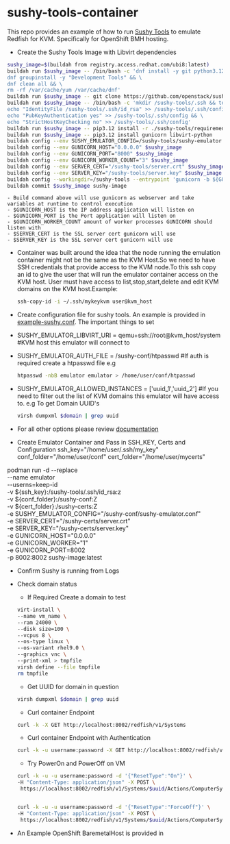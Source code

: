 # sushy-tools-container


This repo provides an example of how to run [Sushy Tools](https://opendev.org/openstack/sushy-tools) to emulate Redfish for KVM. Specifically for OpenShift BMH hosting.

- Create the Sushy Tools Image with Libvirt dependencies
```bash
sushy_image=$(buildah from registry.access.redhat.com/ubi8:latest)
buildah run $sushy_image -- /bin/bash -c 'dnf install -y git python3.12 python3.12-pip openssh-clients python3-pyOpenSSL pkgconfig python3.12-devel libvirt-devel libvirt-daemon-kvm libvirt-client virt-install && \
dnf groupinstall -y "Development Tools" && \
dnf clean all && \
rm -rf /var/cache/yum /var/cache/dnf'
buildah run $sushy_image -- git clone https://github.com/openstack/sushy-tools.git
buildah run $sushy_image -- /bin/bash -c 'mkdir /sushy-tools/.ssh && touch /sushy-tools/.ssh/config && \
echo "IdentityFile /sushy-tools/.ssh/id_rsa" >> /sushy-tools/.ssh/config && \
echo "PubKeyAuthentication yes" >> /sushy-tools/.ssh/config && \
echo "StrictHostKeyChecking no" >> /sushy-tools/.ssh/config'
buildah run $sushy_image -- pip3.12 install -r ./sushy-tools/requirements.txt
buildah run $sushy_image -- pip3.12 install gunicorn libvirt-python
buildah config --env SUSHY_EMULATOR_CONFIG=/sushy-tools/sushy-emulator.conf $sushy_image
buildah config --env GUNICORN_HOST="0.0.0.0" $sushy_image
buildah config --env GUNICORN_PORT="8000" $sushy_image
buildah config --env GUNICORN_WORKER_COUNT="3" $sushy_image
buildah config --env SERVER_CERT="/sushy-tools/server.crt" $sushy_image
buildah config --env SERVER_KEY="/sushy-tools/server.key" $sushy_image
buildah config --workingdir=/sushy-tools --entrypoint 'gunicorn -b ${GUNICORN_HOST}:${GUNICORN_PORT} --certfile=${SERVER_CERT} --keyfile=${SERVER_KEY} --workers=${GUNICORN_WORKER_COUNT} --log-level debug "sushy_tools.emulator.main:app"' $sushy_image
buildah commit $sushy_image sushy-image
```
    - Build command above will use gunicorn as webserver and take variables at runtime to control execution
    - $GUNICORN_HOST is the IP address application will listen on
    - $GUNICORN_PORT is the Port application will listen on
    - $GUNICORN_WORKER_COUNT amount of worker processes GUNICORN should listen with
    - $SERVER_CERT is the SSL server cert gunicorn will use
    - $SERVER_KEY is the SSL server cert gunicorn will use

- Container was built around the idea that the node running the emulation container might not be the same as the KVM Host.So we need to have SSH credentials that provide access to the KVM node.To this ssh copy an id to give the user that will run the emulator container access on the KVM host. User must have access to list,stop,start,delete and edit KVM domains on the KVM host.Example:

    ```bash
    ssh-copy-id -i ~/.ssh/mykeykvm user@kvm_host
    ```

- Create configuration file for sushy tools. An example is provided in [example-sushy.conf](./example-sushy.conf).
The important things to set
- SUSHY_EMULATOR_LIBVIRT_URI = qemu+ssh://root@kvm_host/system  #KVM host this emulator will connect to
- SUSHY_EMULATOR_AUTH_FILE = /sushy-conf/htpasswd #If auth is required create a htpasswd file
  e.g 
  ```bash
  htpasswd -nbB emulator emulator > /home/user/conf/htpasswd
  ```
- SUSHY_EMULATOR_ALLOWED_INSTANCES = ['uuid_1','uuid_2'] #If you need to filter out the list of KVM domains this emulator will have access to.
  e.g To get Domain UUID's
  ```bash
  virsh dumpxml $domain | grep uuid
  ```

- For all other options please review [documentation](https://docs.openstack.org/sushy-tools/latest/user/dynamic-emulator.html)
    
- Create Emulator Container and Pass in SSH_KEY, Certs and Configuration
ssh_key="/home/user/.ssh/my_key"
conf_folder="/home/user/conf"
cert_folder="/home/user/mycerts"

podman run -d --replace \
--name emulator \
--userns=keep-id \
-v ${ssh_key}:/sushy-tools/.ssh/id_rsa:z \
-v ${conf_folder}:/sushy-conf:Z \
-v ${cert_folder}:/sushy-certs:Z \
-e SUSHY_EMULATOR_CONFIG="/sushy-conf/sushy-emulator.conf" \
-e SERVER_CERT="/sushy-certs/server.crt" \
-e SERVER_KEY="/sushy-certs/server.key" \
-e GUNICORN_HOST="0.0.0.0" \
-e GUNICORN_WORKER="1" \
-e GUNICORN_PORT=8002 \
-p 8002:8002 sushy-image:latest

- Confirm Sushy is running from Logs

- Check domain status
   
    - If Required Create a domain to test
    ```bash
    virt-install \
    --name vm_name \
    --ram 24000 \
    --disk size=100 \
    --vcpus 8 \
    --os-type linux \
    --os-variant rhel9.0 \
    --graphics vnc \
    --print-xml > tmpfile
    virsh define --file tmpfile
    rm tmpfile
    ```
    
    - Get UUID for domain in question
    ```bash
    virsh dumpxml $domain | grep uuid
    ```

    - Curl container Endpoint
    ```bash
    curl -k -X GET http://localhost:8002/redfish/v1/Systems
    ```

    - Curl container Endpoint with Authentication
    ```bash
    curl -k -u username:password -X GET http://localhost:8002/redfish/v1/Systems
    ```

    - Try PowerOn and PowerOff on VM
    ```bash
    curl -k -u -u username:password -d '{"ResetType":"On"}' \
    -H "Content-Type: application/json" -X POST \
     https://localhost:8002/redfish/v1/Systems/$uuid/Actions/ComputerSystem.Reset


    curl -k -u -u username:password -d '{"ResetType":"ForceOff"}' \
    -H "Content-Type: application/json" -X POST \
     https://localhost:8002/redfish/v1/Systems/$uuid/Actions/ComputerSystem.Reset
    ```

- An Example OpenShift BaremetalHost is provided in 
